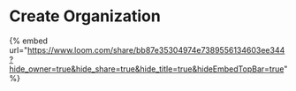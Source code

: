 # Create Organization

{% embed url="https://www.loom.com/share/bb87e35304974e7389556134603ee344?hide_owner=true&hide_share=true&hide_title=true&hideEmbedTopBar=true" %}

